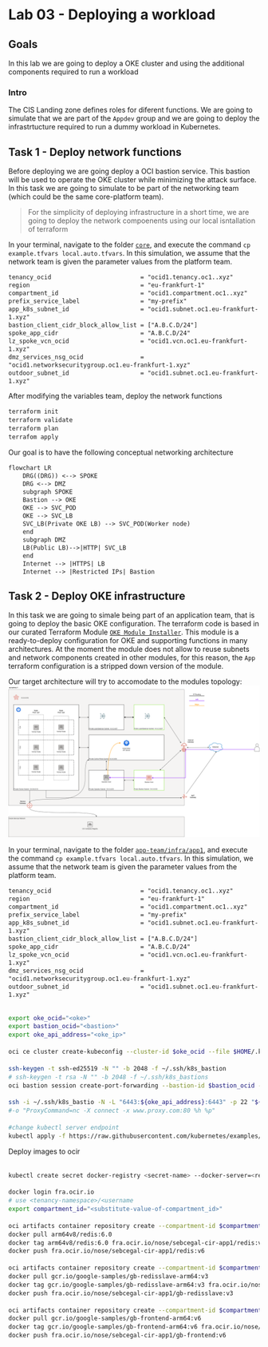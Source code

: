 # Lab 03 - Deploying a workload

## Goals
In this lab we are going to deploy a OKE cluster and using the additional components required to run a workload

### Intro
The CIS Landing zone defines roles for diferent functions. We are going to simulate that we are part of the `Appdev` group and we are going to deploy the infrastrtucture required to run a dummy workload in Kubernetes.

## Task 1 - Deploy network functions
Before deploying we are going deploy a OCI bastion service. This bastion will be used to operate the OKE cluster while minimizing the attack surface. In this task we are going to simulate to be part of the networking team (which could be the same core-platform team).

> For the simplicity of deploying infrastructure in a short time, we are going to deploy the network compoenents using our local isntallation of terraform

In your terminal, navigate to the folder [`core`](../../core-team/infra/network/), and execute the command `cp example.tfvars local.auto.tfvars`. In this simulation, we assume that the network team is given the parameter values from the platform team.
```hcl
tenancy_ocid                         = "ocid1.tenancy.oc1..xyz"
region                               = "eu-frankfurt-1"
compartment_id                       = "ocid1.compartment.oc1..xyz"
prefix_service_label                 = "my-prefix"
app_k8s_subnet_id                    = "ocid1.subnet.oc1.eu-frankfurt-1.xyz"
bastion_client_cidr_block_allow_list = ["A.B.C.D/24"]
spoke_app_cidr                       = "A.B.C.D/24"
lz_spoke_vcn_ocid                    = "ocid1.vcn.oc1.eu-frankfurt-1.xyz"
dmz_services_nsg_ocid                = "ocid1.networksecuritygroup.oc1.eu-frankfurt-1.xyz"
outdoor_subnet_id                    = "ocid1.subnet.oc1.eu-frankfurt-1.xyz"
```
After modifying the variables team, deploy the network functions
```sh
terraform init
terraform validate
terraform plan
terrafom apply
```
Our goal is to have the following conceptual networking architecture
```mermaid
flowchart LR
    DRG((DRG)) <--> SPOKE
    DRG <--> DMZ
    subgraph SPOKE
    Bastion --> OKE
    OKE --> SVC_POD
    OKE --> SVC_LB
    SVC_LB(Private OKE LB) --> SVC_POD(Worker node)
    end
    subgraph DMZ
    LB(Public LB)-->|HTTP| SVC_LB
    end
    Internet --> |HTTPS| LB
    Internet --> |Restricted IPs| Bastion
```
## Task 2 - Deploy OKE infrastructure
In this task we are going to simale being part of an application team, that is going to deploy the basic OKE configuration. The terraform code is based in our curated Terraform Module [`OKE Module Installer`](https://registry.terraform.io/modules/oracle-terraform-modules/oke/oci/latest). This module is a ready-to-deploy configuration for OKE and supporting functions in many architectures. At the moment the module does not allow to reuse subnets and network components created in other modules, for this reason, the `App` terraform configuration is a stripped down version of the module.

Our target architecture will try to accomodate to the modules topology:
![Oke Module Topology](https://github.com/oracle-terraform-modules/terraform-oci-oke/raw/main/docs/images/privatelbs.png)

In your terminal, navigate to the folder [`app-team/infra/app1`](../../app-team/infra/app1), and execute the command `cp example.tfvars local.auto.tfvars`. In this simulation, we assume that the network team is given the parameter values from the platform team.
```hcl
tenancy_ocid                         = "ocid1.tenancy.oc1..xyz"
region                               = "eu-frankfurt-1"
compartment_id                       = "ocid1.compartment.oc1..xyz"
prefix_service_label                 = "my-prefix"
app_k8s_subnet_id                    = "ocid1.subnet.oc1.eu-frankfurt-1.xyz"
bastion_client_cidr_block_allow_list = ["A.B.C.D/24"]
spoke_app_cidr                       = "A.B.C.D/24"
lz_spoke_vcn_ocid                    = "ocid1.vcn.oc1.eu-frankfurt-1.xyz"
dmz_services_nsg_ocid                = "ocid1.networksecuritygroup.oc1.eu-frankfurt-1.xyz"
outdoor_subnet_id                    = "ocid1.subnet.oc1.eu-frankfurt-1.xyz"
```

``` sh

export oke_ocid="<oke>"
export bastion_ocid="<bastion>"
export oke_api_address="<oke_ip>"

oci ce cluster create-kubeconfig --cluster-id $oke_ocid --file $HOME/.kube/config --token-version 2.0.0 --kube-endpoint PRIVATE_ENDPOINT

ssh-keygen -t ssh-ed25519 -N "" -b 2048 -f ~/.ssh/k8s_bastion
# ssh-keygen -t rsa -N "" -b 2048 -f ~/.ssh/k8s_bastions
oci bastion session create-port-forwarding --bastion-id $bastion_ocid --ssh-public-key-file ~/.ssh/k8s_bastion.pub --key-type PUB --target-private-ip $oke_api_address --target-port 6443

ssh -i ~/.ssh/k8s_bastio -N -L "6443:${oke_api_address}:6443" -p 22 "${bastion_session_ocid}@host.bastion.eu-frankfurt-1.oci.oraclecloud.com"
#-o "ProxyCommand=nc -X connect -x www.proxy.com:80 %h %p"

#change kubectl server endpoint
kubectl apply -f https://raw.githubusercontent.com/kubernetes/examples/master/guestbook/all-in-one/guestbook-all-in-one.yaml -n gb
```

Deploy images to ocir
``` sh

kubectl create secret docker-registry <secret-name> --docker-server=<region-key>.ocir.io --docker-username=<tenancy-namespace>/<oci-username> --docker-password='<oci-auth-token>' --docker-email=<email-address>

docker login fra.ocir.io
# use <tenancy-namespace>/<username
export compartment_id="<substitute-value-of-compartment_id>"

oci artifacts container repository create --compartment-id $compartment_id --display-name sebcegal-cir-app1/redis
docker pull arm64v8/redis:6.0
docker tag arm64v8/redis:6.0 fra.ocir.io/nose/sebcegal-cir-app1/redis:v6 
docker push fra.ocir.io/nose/sebcegal-cir-app1/redis:v6

oci artifacts container repository create --compartment-id $compartment_id --display-name sebcegal-cir-app1/gb-redisslave
docker pull gcr.io/google-samples/gb-redisslave-arm64:v3
docker tag gcr.io/google-samples/gb-redisslave-arm64:v3 fra.ocir.io/nose/sebcegal-cir-app1/gb-redisslave:v3 
docker push fra.ocir.io/nose/sebcegal-cir-app1/gb-redisslave:v3

oci artifacts container repository create --compartment-id $compartment_id --display-name sebcegal-cir-app1/gb-frontend
docker pull gcr.io/google-samples/gb-frontend-arm64:v6
docker tag gcr.io/google-samples/gb-frontend-arm64:v6 fra.ocir.io/nose/sebcegal-cir-app1/gb-frontend:v6
docker push fra.ocir.io/nose/sebcegal-cir-app1/gb-frontend:v6
```